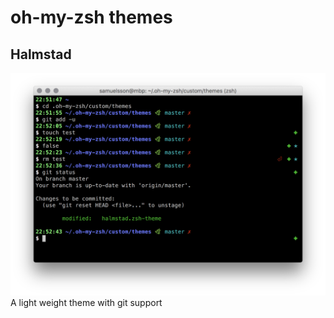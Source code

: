# oh-my-zsh themes

## Halmstad
<img src="halmstad_screenshot.png">
A light weight theme with git support
